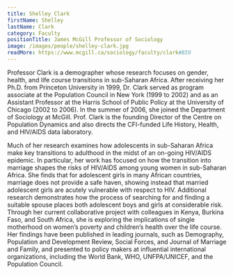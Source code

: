 ```yaml
---
title: Shelley Clark
firstName: Shelley
lastName: Clark
category: Faculty
positionTitle: James McGill Professor of Sociology
image: /images/people/shelley-clark.jpg
readMore: https://www.mcgill.ca/sociology/faculty/clark#BIO
---
```


<p>Professor Clark is a demographer whose research focuses on gender, health, and life course transitions in sub-Saharan Africa.  After receiving her Ph.D. from Princeton University in 1999, Dr. Clark served as program associate at the Population Council in New York (1999 to 2002) and as an Assistant Professor at the Harris School of Public Policy at the University of Chicago (2002 to 2006). In the summer of 2006, she joined the Department of Sociology at McGill.  Prof. Clark is the founding Director of the Centre on Population Dynamics and also directs the CFI-funded Life History, Health, and HIV/AIDS data laboratory.</p>

<p>Much of her research examines how adolescents in sub-Saharan Africa make key transitions to adulthood in the midst of an on-going HIV/AIDS epidemic.  In particular, her work has focused on how the transition into marriage shapes the risks of HIV/AIDS among young women in sub-Saharan Africa. She finds that for adolescent girls in many African countries, marriage does not provide a safe haven, showing instead that married adolescent girls are acutely vulnerable with respect to HIV.  Additional research demonstrates how the process of searching for and finding a suitable spouse places both adolescent boys and girls at considerable risk.  Through her current collaborative project with colleagues in Kenya, Burkina Faso, and South Africa, she is exploring the implications of single motherhood on women’s poverty and children’s health over the life course.  Her findings have been published in leading journals, such as Demography, Population and Development Review, Social Forces, and Journal of Marriage and Family, and presented to policy makers at influential international organizations, including the World Bank, WHO, UNFPA/UNICEF, and the Population Council.</p>
